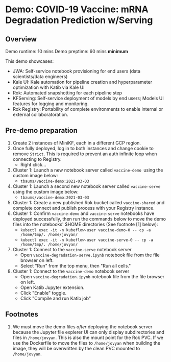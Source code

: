 # Demo: COVID-19 Vaccine: mRNA Degradation Prediction w/Serving

## Overview

Demo runtime: 10 mins
Demo preptime: 60 mins **minimum**

This demo showcases:
- JWA: Self-service notebook provisioning for end users (data scientists/data engineers)
- Kale UI: Kale automation for pipeline creation and hyperparameter optimization with Katib via Kale UI
- Rok: Automated snapshotting for each pipeline step
- KFServing: Self-service deployment of models by end users; Models UI features for logging and monitoring.
- Rok Registry: Portability of complete environments to enable internal or external collaboratoration.

## Pre-demo preparation

1. Create 2 instances of MiniKF, each in a different GCP region.
1. Once fully deployed, log in to both instances and change cookie to remove `Strict`. This is required to prevent an auth infinite loop when connecting to Registry.
    - Right click...
1. Cluster 1: Launch a new notebook server called `vaccine-demo `using the custom image below:
    - `tbaums/vaccine-demo:2021-03-03`
1. Cluster 1: Launch a second new notebook server called `vaccine-serve` using the custom image below:
    - `tbaums/vaccine-demo:2021-03-03`
1. Cluster 1: Create a new published Rok bucket called `vaccine-shared` and complete connect and publish process with your Registry instance.
1. Cluster 1: Confirm `vaccine-demo` and `vaccine-serve` notebooks have deployed successfully, then run the commands below to move the demo files into the notebooks' $HOME directories (See footnote [1] below):
    - `kubectl exec -it -n kubeflow-user vaccine-demo-0 -- cp -a /home/tmp/. /home/jovyan/`
    - `kubectl exec -it -n kubeflow-user vaccine-serve-0 -- cp -a /home/tmp/. /home/jovyan/`
1. Cluster 1: Connect to the `vaccine-serve` notebook server 
    - Open `vaccine-degradation-serve.ipynb` notebook file from the file browser on left.
    - Select "Run" from the top menu, then "Run all cells."
1. Cluster 1: Connect to the `vaccine-demo` notebook server
    - Open `vaccine-degradation.ipynb` notebook file from the file browser on left.
    - Open Katib Jupyter extension.
    - Click "Enable" toggle.
    - Click "Compile and run Katib job"

## Footnotes
1. We must move the demo files _after_ deploying the notebook server because the Jupyter file explerer UI can only display subdirectories and files in `/home/jovyan`. This is also the mount point for the Rok PVC. If we use the Dockerfile to move the files to `/home/jovyan` when building the image, they will be overwritten by the clean PVC mounted to `/home/jovyan`.
